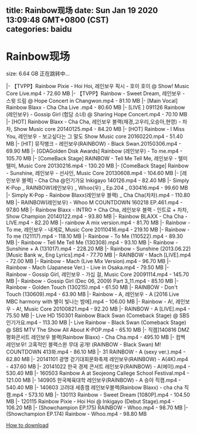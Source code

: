 
title: Rainbow现场
date: Sun Jan 19 2020 13:09:48 GMT+0800 (CST)    
categories: baidu
---

# Rainbow现场
size: 6.64 GB
 正在跳转中...
 
|- 【TVPP】Rainbow Pixie - Hoi Hoi, 레인보우 픽시 - 호이 호이 @ Show! Music Core Live.mp4 - 72.60 MB
|- 【TVPP】Rainbow - Sweet Dream, 레인보우 - 스윗 드림 @ Hope Concert in Changwon.mp4 - 81.10 MB
|- [Main Vocal] Rainbow Blaxx - Cha Cha Live .mp4 - 80.60 MB
|- [LIVE ] 091126 Rainbow (레인보우) - Gossip Girl (험담 소녀) @ Sharing Hope Concert.mp4 - 70.10 MB
|- [HOT] Rainbow Blaxx - Cha Cha, 레인보우 블랙(재경,고우리,오승아,현영) - 차차, Show Music core 20140125.mp4 - 84.20 MB
|- [HOT] Rainbow - I Miss You, 레인보우 - 보고싶다는 그 말도 Show Music core 20160220.mp4 - 51.40 MB
|- [HIT] 뮤직뱅크 - 레인보우(RAINBOW) - Black Swan.20150306.mp4 - 69.90 MB
|- [GDAGolden Disk Awards] Rainbow (레인보우) - To me.mp4 - 105.70 MB
|- [ComeBack Stage] RAINBOW - Tell Me Tell Me, 레인보우 - 텔미텔미, Music Core 20130216.mp4 - 130.20 MB
|- [ComeBack Stage] Rainbow - Sunshine, 레인보우 - 선샤인, Music Core 20130608.mp4 - 104.60 MB
|- [레인보우 블랙] - Cha Cha @인기가요 Inkigayo 140126.mp4 - 82.40 MB
|- Simply K-Pop _ RAINBOW(레인보우) _ Whoo(우) _ Ep.204 _ 030416.mp4 - 99.60 MB
|- Simply K-Pop - Rainbow Blaxx(레인보우 블랙) _ Cha Cha(차차).mp4 - 110.80 MB
|- RAINBOW(레인보우) - Whoo M COUNTDOWN 160218 EP.461.mp4 - 97.80 MB
|- Rainbow Blaxx - INTRO + Cha Cha, 레인보우 블랙 - 인트로 + 차차, Show Champion 20140122.mp4 - 93.80 MB
|- Rainbow BLAXX - Cha Cha -LIVE.mp4 - 82.20 MB
|- rainbow A mix version.mp4 - 81.70 MB
|- Rainbow - To me, 레인보우 - 내게로, Music Core 20110416.mp4 - 219.10 MB
|- Rainbow - To me (121117).mp4 - 118.10 MB
|- Rainbow - To Me (110522).mp4 - 89.30 MB
|- Rainbow - Tell Me Tell Me (130308).mp4 - 93.10 MB
|- Rainbow - Sunshine + A (131017).mp4 - 228.20 MB
|- Rainbow - Sunshine (2013.06.22) [Music Bank w_ Eng Lyrics].mp4 - 77.70 MB
|- RAINBOW - Mach [LIVE].mp4 - 72.00 MB
|- Rainbow - Mach (Live Mix Version).mp4 - 96.70 MB
|- Rainbow - Mach (Japanese Ver.) - Live in Osaka.mp4 - 79.50 MB
|- Rainbow - Gossip Girl, 레인보우 - 가십 걸, Music Core 20091114.mp4 - 145.70 MB
|- Rainbow - Gossip Girl (Dec 06, 2009) Part 3_11.mp4 - 85.10 MB
|- Rainbow - Golden Touch (130215).mp4 - 61.50 MB
|- RAINBOW - Don't Touch (130609).mp4 - 63.90 MB
|- Rainbow - A, 레인보우 - A [2016 Live MBC harmony with 별이 빛나는 밤에].mp4 - 106.00 MB
|- Rainbow - A!, 레인보우 - A!, Music Core 20100821.mp4 - 92.20 MB
|- RAINBOW - A [LIVE].mp4 - 75.50 MB
|- Live HD 150301 Rainbow Black Swan (Comeback Stage) @ SBS 인기가요.mp4 - 113.30 MB
|- Live  Rainbow - Black Swan (Comeback Stage) @ SBS MTV The Show All About K-POP.mp4 - 65.10 MB
|- 직캠]140816 DMZ 평화콘서트 레인보우 블랙(Rainbow Blaxx) - Cha Cha.mp4 - 495.10 MB
|- 컴백 레인보우! 고혹적인 블랙스완 무대 공개! (RAINBOW - Black Swan) M! COUNTDOWN 413화.mp4 - 86.10 MB
|- 31 RAINBOW - A (sexy ver.).mp4 - 62.80 MB
|- 20141101 광명 걷기대회문화축제 레인보우(RAINBOW) - A(4K).mp4 - 437.60 MB
|- 20141022 한국 경제 콘서트 레인보우(RAINBOW) - A(에이).mp4 - 530.40 MB
|- 160503 Rainbow A at Seojeong Callege School Festival.mp4 - 121.00 MB
|- 140905 한국체육대학 레인보우(RAINBOW) - A 승아 직캠.mp4 - 540.40 MB
|- 140603 고려대 세종캠 레인보우블랙(Rainbow Blaxx) - cha cha 직캠.mp4 - 573.10 MB
|- 130113 Rainbow - Sweet Dream [1080P].mp4 - 104.50 MB
|- 120115 Rainbow Pixie - Hoi Hoi @ Inkigayo (Debut Stage).mp4 - 106.20 MB
|- (Showchampion EP.175) RAINBOW - Whoo.mp4 - 98.70 MB
|- (Showchampion EP.174) Rainbow - Whoo.mp4 - 98.80 MB

[How to download](https://bpcam.bemobtrk.com/go/2ceec3aa-1ca2-46d6-b9ff-aaa5c184517c?jno=119)